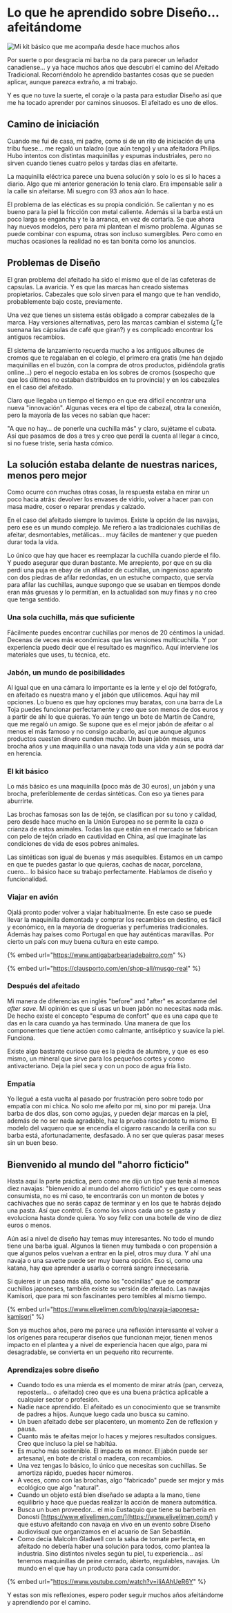 # Lo que he aprendido sobre Diseño… afeitándome

![Mi kit básico que me acompaña desde hace muchos años](../.gitbook/assets/afeitado-basico.jpg)

Por suerte o por desgracia mi barba no da para parecer un leñador canadiense… y ya hace muchos años que descubrí el camino del Afeitado Tradicional. Recorriéndolo he aprendido bastantes cosas que se pueden aplicar, aunque parezca extraño, a mi trabajo.

Y es que no tuve la suerte, el coraje o la pasta para estudiar Diseño así que me ha tocado aprender por caminos sinuosos. El afeitado es uno de ellos.

## Camino de iniciación

Cuando me fui de casa, mi padre, como si de un rito de iniciación de una tribu fuese… me regaló un taladro (que aún tengo) y una afeitadora Philips. Hubo intentos con distintas maquinillas y espumas industriales, pero no sirven cuando tienes cuatro pelos y tardas dias en afeitarte.

La maquinilla eléctrica parece una buena solución y solo lo es si lo haces a diario. Algo que mi anterior generación lo tenía claro. Era impensable salir a la calle sin afeitarse. Mi suegro con 93 años aún lo hace.

El problema de las elécticas es su propia condición. Se calientan y no es bueno para la piel la fricción con metal caliente. Además si la barba está un poco larga se engancha y te la arranca, en vez de cortarla. Se que ahora hay nuevos modelos, pero para mi plantean el mismo problema. Algunas se puede combinar con espuma, otras son incluso sumergibles. Pero como en muchas ocasiones la realidad no es tan bonita como los anuncios.

## Problemas de Diseño

El gran problema del afeitado ha sido el mismo que el de las cafeteras de capsulas. La avaricia. Y es que las marcas han creado sistemas propietarios. Cabezales que solo sirven para el mango que te han vendido, probablemente bajo coste, previamente.

Una vez que tienes un sistema estás obligado a comprar cabezales de la marca. Hay versiones alternativas, pero las marcas cambian el sistema (¿Te suenana las cápsulas de café que giran?) y es complicado encontrar los antiguos recambios.

El sistema de lanzamiento recuerda mucho a los antiguos albunes de cromos que te regalaban en el colegio, el primero era gratis (me han dejado maquinillas en el buzón, con la compra de otros productos, pidiéndola gratis online…) pero el negocio estaba en los sobres de cromos (sospecho que que los últimos no estaban distribuidos en tu provincia) y en los cabezales en el caso del afeitado.

Claro que llegaba un tiempo el tiempo en que era difícil encontrar una nueva "innovación". Algunas veces era el tipo de cabezal, otra la conexión, pero la mayoría de las veces no sabían que hacer:

"A que no hay… de ponerle una cuchilla más" y claro, sujétame el cubata. Así que pasamos de dos a tres y creo que perdí la cuenta al llegar a cinco, si no fuese triste, sería hasta cómico.

## La solución estaba delante de nuestras narices, menos pero mejor

Como ocurre con muchas otras cosas, la respuesta estaba en mirar un poco hacia atrás: devolver los envases de vidrio, volver a hacer pan con masa madre, coser o reparar prendas y calzado.

En el caso del afeitado siempre lo tuvimos. Existe la opción de las navajas, pero ese es un mundo complejo. Me refiero a las tradicionales cuchillas de afeitar, desmontables, metálicas… muy fáciles de mantener y que pueden durar toda la vida.

Lo único que hay que hacer es reemplazar la cuchilla cuando pierde el filo. Y puedo asegurar que duran bastante. Me arrepiento, por que en su dia perdí una puja en ebay de un afilador de cuchillas, un ingenioso aparato con dos piedras de afilar redondas, en un estuche compacto, que servía para afilar las cuchillas, aunque supongo que se usaban en tiempos donde eran más gruesas y lo permitían, en la actualidad son muy finas y no creo que tenga sentido.

### Una sola cuchilla, más que suficiente

Fácilmente puedes encontrar cuchillas por menos de 20 céntimos la unidad. Decenas de veces más económicas que las versiones multicuchilla. Y por experiencia puedo decir que el resultado es magnífico. Aquí interviene los materiales que uses, tu técnica, etc.

### Jabón, un mundo de posibilidades

Al igual que en una cámara lo importante es la lente y el ojo del fotógrafo, en afeitado es nuestra mano y el jabón que utilicemos. Aquí hay mil opciones. Lo bueno es que hay opciones muy baratas, con una barra de La Toja puedes funcionar perfectamente y creo que son menos de dos euros y a partir de ahí lo que quieras. Yo aún tengo un bote de Martín de Candre, que me regaló un amigo. Se supone que es el mejor jabón de afeitar o al menos el más famoso y no consigo acabarlo, así que aunque algunos productos cuesten dinero cunden mucho. Un buen jabón meses, una brocha años y una maquinilla o una navaja toda una vida y aún se podrá dar en herencia.

### El kit básico

Lo más básico es una maquinilla (poco más de 30 euros), un jabón y una brocha, preferiblemente de cerdas sintéticas. Con eso ya tienes para aburrirte.

Las brochas famosas son las de tejón, se clasifican por su tono y calidad, pero desde hace mucho en la Unión Europea no se permite la caza o crianza de estos animales. Todas las que están en el mercado se fabrican con pelo de tejón criado en cautividad en China, así que imagínate las condiciones de vida de esos pobres animales.

Las sintéticas son igual de buenas y más asequibles. Estamos en un campo en que te puedes gastar lo que quieras, cachas de nacar, porcelana, cuero… lo básico hace su trabajo perfectamente. Hablamos de diseño y funcionalidad.

### Viajar en avión

Ojalá pronto poder volver a viajar habitualmente. En este caso se puede llevar la maquinilla demontada y comprar los recambios en destino, es fácil y económico, en la mayoría de droguerías y perfumerías tradicionales. Además hay países como Portugal en que hay auténticas maravillas. Por cierto un país con muy buena cultura en este campo.

{% embed url="https://www.antigabarbeariadebairro.com" %}

{% embed url="https://clausporto.com/en/shop-all/musgo-real" %}

### Después del afeitado

Mi manera de diferencias en inglés "before" and "after" es acordarme del _after save_. Mi opinión es que si usas un buen jabón no necesitas nada más. De hecho existe el concepto "espuma de confort" que es una capa que te das en la cara cuando ya has terminado. Una manera de que los componentes que tiene actúen como calmante, antiséptico y suavice la piel. Funciona.

Existe algo bastante curioso que es la piedra de alumbre, y que es eso mismo, un mineral que sirve para los pequeños cortes y como antivacteriano. Deja la piel seca y con un poco de agua fría listo.

### Empatía

Yo llegué a esta vuelta al pasado por frustración pero sobre todo por empatía con mi chica. No solo me afeito por mi, sino por mi pareja. Una barba de dos días, son como agujas, y pueden dejar marcas en la piel, además de no ser nada agradable, haz la prueba rascándote tu mismo. El modelo del vaquero que se encendía el cigarro rascando la cerilla con su barba está, afortunadamente, desfasado. A no ser que quieras pasar meses sin un buen beso.

## Bienvenido al mundo del "ahorro ficticio"

Hasta aquí la parte práctica, pero como me dijo un tipo que tenía al menos diez navajas: "bienvenido al mundo del ahorro ficticio" y es que como seas consumista, no es mi caso, te encontrarás con un monton de botes y cachivaches que no serás capaz de terminar y en los que te habrás dejado una pasta. Así que control. Es como los vinos cada uno se gasta y evoluciona hasta donde quiera. Yo soy feliz con una botelle de vino de diez euros o menos.

Aún así a nivel de diseño hay temas muy interesantes. No todo el mundo tiene una barba igual. Algunos la tienen muy tumbada o con propensión a que algunos pelos vuelvan a entrar en la piel, otros muy dura. Y ahí una navaja o una savette puede ser muy buena opción. Eso si, como una katana, hay que aprender a usarla o correrá sangre innecesaria.

Si quieres ir un paso más allá, como los "cocinillas" que se comprar cuchillos japoneses, también existe su versión de afeitado. Las navajas Kamisori, que para mi son fascinantes pero temibles al mismo tiempo.

{% embed url="https://www.elivelimen.com/blog/navaja-japonesa-kamisori" %}

Son ya muchos años, pero me parece una reflexión interesante el volver a los orígenes para recuperar diseños que funcionan mejor, tienen menos impacto en el plantea y a nivel de experiencia hacen que algo, para mi desagradable, se convierta en un pequeño rito recurrente.

### Aprendizajes sobre diseño

* Cuando todo es una mierda es el momento de mirar atrás (pan, cerveza, repostería… o afeitado) creo que es una buena práctica aplicable a cualquier sector o profesión.
* Nadie nace aprendido. El afeitado es un conocimiento que se transmite de padres a hijos. Aunque luego cada uno busca su camino.
* Un buen afeitado debe ser placentero, un momento Zen de reflexion y pausa.
* Cuanto más te afeitas mejor lo haces y mejores resultados consigues. Creo que incluso la piel se habitúa.
* Es mucho más sostenible. El impacto es menor. El jabón puede ser artesanal, en bote de cristal o madera, con recambios.
* Una vez tengas lo básico, lo único que necesitas son cuchillas. Se amortiza rápido, puedes hacer números.
* A veces, como con las brochas, algo "fabricado" puede ser mejor y más ecológico que algo "natural".
* Cuando un objeto está bien diseñado se adapta a la mano, tiene equilibrio y hace que puedas realizar la acción de manera automática.
* Busca un buen proveedor… el mio Eustaquio que tiene su barbería en Donosti [https://www.elivelimen.com/](https://www.elivelimen.com/) y que estuvo afeitando con navaja en vivo en un evento sobre Diseño audiovisual que organizamos en el acuario de San Sebastián.
* Como decía Malcolm Gladwell con la salsa de tomate perfecta, en afeitado no debería haber una solución para todos, como plantea la industria. Sino distintos niveles según tu piel, tu experiencia… así tenemos maquinillas de peine cerrado, abierto, regulables, navajas. Un mundo en el que hay un producto para cada consumidor.

{% embed url="https://www.youtube.com/watch?v=iIiAAhUeR6Y" %}

Y estas son mis reflexiones, espero poder seguir muchos años afeitándome y aprendiendo por el camino.

